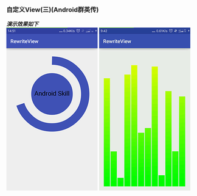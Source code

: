 ### 自定义View(三)(Android群英传)  

***演示效果如下***  
![比例图](https://github.com/Blankj/RewriteView/blob/master/img/cpb.png)
![静态音频条形图](https://github.com/Blankj/RewriteView/blob/master/img/jtyptxt.png)
